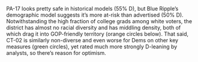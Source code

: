 PA-17 looks pretty safe in historical models (55% D), but Blue Ripple’s
demographic model suggests it’s more at-risk than advertised (50% D).
Notwithstanding the high fraction of college grads among white voters,
the district has almost no racial diversity and has middling density,
both of which drag it into GOP-friendly territory (orange circles below).
That said, CT-02 is similarly non-diverse and even worse for Dems
on other key measures (green circles), yet rated much more strongly
D-leaning by analysts, so there’s reason for optimism.
